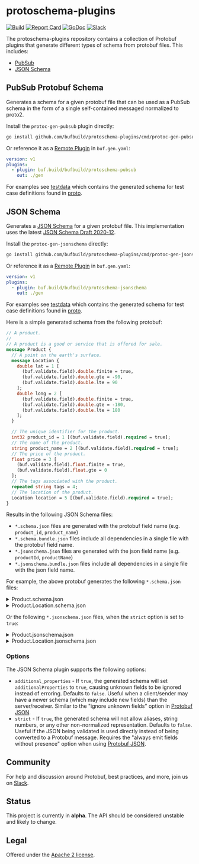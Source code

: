 # protoschema-plugins

[![Build](https://github.com/bufbuild/protoschema-plugins/actions/workflows/ci.yaml/badge.svg?branch=main)][badges_ci]
[![Report Card](https://goreportcard.com/badge/github.com/bufbuild/protoschema-plugins)][badges_goreportcard]
[![GoDoc](https://pkg.go.dev/badge/github.com/bufbuild/protoschema-plugins.svg)][badges_godoc]
[![Slack](https://img.shields.io/badge/slack-buf-%23e01563)][badges_slack]

The protoschema-plugins repository contains a collection of Protobuf plugins that generate different
types of schema from protobuf files. This includes:

- [PubSub](#pubsub-protobuf-schema)
- [JSON Schema](#json-schema)

## PubSub Protobuf Schema

Generates a schema for a given protobuf file that can be used as a PubSub schema in the form of a
single self-contained messaged normalized to proto2.

Install the `protoc-gen-pubsub` plugin directly:

```sh
go install github.com/bufbuild/protoschema-plugins/cmd/protoc-gen-pubsub@latest
```

Or reference it as a [Remote Plugin](https://buf.build/docs/generate/remote-plugins) in `buf.gen.yaml`:

```yaml
version: v1
plugins:
  - plugin: buf.build/bufbuild/protoschema-pubsub
    out: ./gen
```

For examples see [testdata](/internal/testdata/pubsub/) which contains the generated schema for
test case definitions found in [proto](/internal/proto/).

## JSON Schema

Generates a [JSON Schema](https://json-schema.org/) for a given protobuf file. This implementation
uses the latest [JSON Schema Draft 2020-12](https://json-schema.org/draft/2020-12/release-notes).

Install the `protoc-gen-jsonschema` directly:

```sh
go install github.com/bufbuild/protoschema-plugins/cmd/protoc-gen-jsonschema@latest
```

Or reference it as a [Remote Plugin](https://buf.build/docs/generate/remote-plugins) in `buf.gen.yaml`:

```yaml
version: v1
plugins:
  - plugin: buf.build/bufbuild/protoschema-jsonschema
    out: ./gen
```

For examples see [testdata](/internal/testdata/jsonschema/) which contains the generated schema for
test case definitions found in [proto](/internal/proto/).

Here is a simple generated schema from the following protobuf:

```proto
// A product.
//
// A product is a good or service that is offered for sale.
message Product {
  // A point on the earth's surface.
  message Location {
    double lat = 1 [
      (buf.validate.field).double.finite = true,
      (buf.validate.field).double.gte = -90,
      (buf.validate.field).double.lte = 90
    ];
    double long = 2 [
      (buf.validate.field).double.finite = true,
      (buf.validate.field).double.gte = -180,
      (buf.validate.field).double.lte = 180
    ];
  }

  // The unique identifier for the product.
  int32 product_id = 1 [(buf.validate.field).required = true];
  // The name of the product.
  string product_name = 2 [(buf.validate.field).required = true];
  // The price of the product.
  float price = 3 [
    (buf.validate.field).float.finite = true,
    (buf.validate.field).float.gte = 0
  ];
  // The tags associated with the product.
  repeated string tags = 4;
  // The location of the product.
  Location location = 5 [(buf.validate.field).required = true];
}

```

Results in the following JSON Schema files:

- `*.schema.json` files are generated with the protobuf field name (e.g. `product_id`, `product_name`)
- `*.schema.bundle.json` files include all dependencies in a single file with the protobuf field name.
- `*.jsonschema.json` files are generated with the json field name (e.g. `productId`, `productName`)
- `*.jsonschema.bundle.json` files include all dependencies in a single file with the json field name.

For example, the above protobuf generates the following `*.schema.json` files:

<details>
<summary>Product.schema.json</summary>

```json
{
  "$id": "Product.schema.json",
  "$schema": "https://json-schema.org/draft/2020-12/schema",
  "additionalProperties": false,
  "title": "A product.",
  "description": "A product is a good or service that is offered for sale.",
  "type": "object",
  "properties": {
    "product_id": {
      "description": "The unique identifier for the product.",
      "maximum": 2147483647,
      "minimum": -2147483648,
      "type": "integer"
    },
    "product_name": {
      "description": "The name of the product.",
      "type": "string"
    },
    "price": {
      "anyOf": [
        {
          "maximum": 3.4028234663852886e38,
          "minimum": 0,
          "type": "number"
        },
        {
          "pattern": "^-?[0-9]+(\\.[0-9]+)?([eE][+-]?[0-9]+)?$",
          "type": "string"
        }
      ],
      "default": 0,
      "description": "The price of the product."
    },
    "tags": {
      "description": "The tags associated with the product.",
      "items": {
        "type": "string"
      },
      "type": "array"
    },
    "location": {
      "$ref": "Product.Location.schema.json",
      "description": "The location of the product."
    }
  },
  "required": ["product_id", "product_name", "location"],
  "patternProperties": {
    "^(productId)$": {
      "description": "The unique identifier for the product.",
      "maximum": 2147483647,
      "minimum": -2147483648,
      "type": "integer"
    },
    "^(productName)$": {
      "description": "The name of the product.",
      "type": "string"
    }
  }
}
```

</details>

<details>
<summary>Product.Location.schema.json</summary>

```json
{
  "$id": "Location.schema.json",
  "$schema": "https://json-schema.org/draft/2020-12/schema",
  "additionalProperties": false,
  "title": "Location",
  "description": "A point on the earth's surface.",
  "type": "object",
  "properties": {
    "lat": {
      "anyOf": [
        {
          "maximum": 90,
          "minimum": -90,
          "type": "number"
        },
        {
          "pattern": "^-?[0-9]+(\\.[0-9]+)?([eE][+-]?[0-9]+)?$",
          "type": "string"
        }
      ],
      "default": 0
    },
    "long": {
      "anyOf": [
        {
          "maximum": 180,
          "minimum": -180,
          "type": "number"
        },
        {
          "pattern": "^-?[0-9]+(\\.[0-9]+)?([eE][+-]?[0-9]+)?$",
          "type": "string"
        }
      ],
      "default": 0
    }
  }
}
```

</details>

Or the following `*.jsonschema.json` files, when the `strict` option is set to `true`:

<details>
<summary>Product.jsonschema.json</summary>

```json
{
  "$id": "Product.jsonschema.json",
  "$schema": "https://json-schema.org/draft/2020-12/schema",
  "additionalProperties": false,
  "title": "A product.",
  "description": "A product is a good or service that is offered for sale.",
  "type": "object",
  "properties": {
    "productId": {
      "description": "The unique identifier for the product.",
      "maximum": 2147483647,
      "minimum": -2147483648,
      "type": "integer"
    },
    "productName": {
      "description": "The name of the product.",
      "type": "string"
    },
    "price": {
      "description": "The price of the product.",
      "maximum": 3.4028234663852886e38,
      "minimum": 0,
      "type": "number"
    },
    "tags": {
      "description": "The tags associated with the product.",
      "items": {
        "type": "string"
      },
      "type": "array"
    },
    "location": {
      "$ref": "Product.Location.jsonschema.json",
      "description": "The location of the product."
    }
  },
  "required": ["productId", "productName", "price", "location"]
}
```

</details>

<details>
<summary>Product.Location.jsonschema.json</summary>

```json
{
  "$id": "buf.protoschema.test.v1.Product.Location.jsonschema.json",
  "$schema": "https://json-schema.org/draft/2020-12/schema",
  "additionalProperties": false,
  "title": "Location",
  "description": "A point on the earth's surface.",
  "type": "object",
  "properties": {
    "lat": {
      "maximum": 90,
      "minimum": -90,
      "type": "number"
    },
    "long": {
      "maximum": 180,
      "minimum": -180,
      "type": "number"
    }
  },
  "required": ["lat", "long"]
}
```

</details>

### Options

The JSON Schema plugin supports the following options:

- `additional_properties` - If `true`, the generated schema will set `additionalProperties` to
  `true`, causing unknown fields to be ignored instead of erroring. Defaults to `false`. Useful when a
  client/sender may have a newer schema (which may include new fields) than the server/receiver. Similar
  to the "ignore unknown fields" option in [Protobuf JSON](https://protobuf.dev/programming-guides/json/#json-options).
- `strict` - If `true`, the generated schema will not allow aliases, string numbers, or any other
  non-normalized representation. Defaults to `false`. Useful if the JSON being validated is used directly
  instead of being converted to a Protobuf message. Requires the "always emit fields without presence"
  option when using [Protobuf JSON](https://protobuf.dev/programming-guides/json/#json-options).

## Community

For help and discussion around Protobuf, best practices, and more, join us
on [Slack][badges_slack].

## Status

This project is currently in **alpha**. The API should be considered unstable and likely to change.

## Legal

Offered under the [Apache 2 license][license].

[badges_ci]: https://github.com/bufbuild/protoschema-plugins/actions/workflows/ci.yaml
[badges_goreportcard]: https://goreportcard.com/report/github.com/bufbuild/protoschema-plugins
[badges_godoc]: https://pkg.go.dev/github.com/bufbuild/protoschema-plugins
[badges_slack]: https://join.slack.com/t/bufbuild/shared_invite/zt-f5k547ki-dW9LjSwEnl6qTzbyZtPojw
[license]: https://github.com/bufbuild/protoschema-plugins/blob/main/LICENSE.txt
